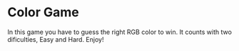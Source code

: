 # Color Game
In this game you have to guess the right RGB color to win. It counts with two dificulties, Easy and Hard. Enjoy!
